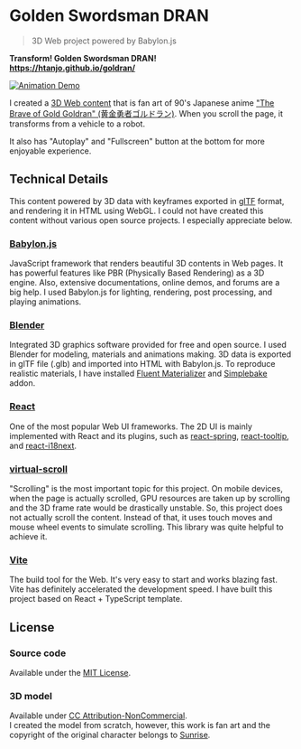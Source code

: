 # Golden Swordsman DRAN

> 3D Web project powered by Babylon.js

**Transform! Golden Swordsman DRAN!**  
**<https://htanjo.github.io/goldran/>**

[![Animation Demo](./animation.gif)](https://htanjo.github.io/goldran/)

I created a [3D Web content](https://htanjo.github.io/goldran/) that is fan art of 90's Japanese anime ["The Brave of Gold Goldran" (黄金勇者ゴルドラン)](https://en.wikipedia.org/wiki/The_Brave_of_Gold_Goldran). When you scroll the page, it transforms from a vehicle to a robot.

It also has "Autoplay" and "Fullscreen" button at the bottom for more enjoyable experience.

## Technical Details

This content powered by 3D data with keyframes exported in [glTF](https://docs.blender.org/manual/en/dev/addons/import_export/scene_gltf2.html) format, and rendering it in HTML using WebGL.
I could not have created this content without various open source projects.
I especially appreciate below.

### [Babylon.js](https://www.babylonjs.com/)

JavaScript framework that renders beautiful 3D contents in Web pages.
It has powerful features like PBR (Physically Based Rendering) as a 3D engine. Also, extensive documentations, online demos, and forums are a big help.
I used Babylon.js for lighting, rendering, post processing, and playing animations.

### [Blender](https://www.blender.org/)

Integrated 3D graphics software provided for free and open source.
I used Blender for modeling, materials and animations making.
3D data is exported in glTF file (.glb) and imported into HTML with Babylon.js.
To reproduce realistic materials, I have installed [Fluent Materializer](https://blendermarket.com/products/fluent-materializer) and [Simplebake](https://blendermarket.com/products/simplebake---simple-pbr-and-other-baking-in-blender-2) addon.

### [React](https://react.dev/)

One of the most popular Web UI frameworks.
The 2D UI is mainly implemented with React and its plugins, such as [react-spring](https://www.react-spring.dev/), [react-tooltip](https://react-tooltip.com/), and [react-i18next](https://react.i18next.com/).

### [virtual-scroll](https://github.com/ayamflow/virtual-scroll)

"Scrolling" is the most important topic for this project.
On mobile devices, when the page is actually scrolled, GPU resources are taken up by scrolling and the 3D frame rate would be drastically unstable.
So, this project does not actually scroll the content.
Instead of that, it uses touch moves and mouse wheel events to simulate scrolling.
This library was quite helpful to achieve it.

### [Vite](https://vite.dev/)

The build tool for the Web.
It's very easy to start and works blazing fast.
Vite has definitely accelerated the development speed.
I have built this project based on React + TypeScript template.

## License

### Source code

Available under the [MIT License](./LICENSE).

### 3D model

Available under [CC Attribution-NonCommercial](https://creativecommons.org/licenses/by-nc/4.0/).  
I created the model from scratch, however, this work is fan art and the copyright of the original character belongs to [Sunrise](https://www.sunrise-inc.co.jp/).
